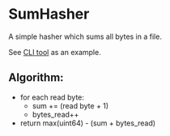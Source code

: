 # SumHasher

A simple hasher which sums all bytes in a file.

See [CLI tool](cmd) as an example.

## Algorithm:

* for each read byte:
  * sum += (read byte + 1)
  * bytes_read++
* return max(uint64) - (sum + bytes_read)
